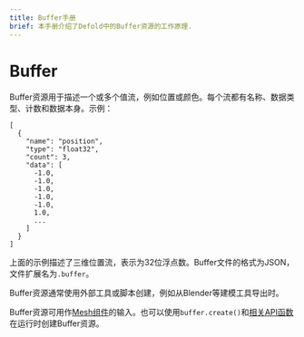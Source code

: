 ```yaml
---
title: Buffer手册
brief: 本手册介绍了Defold中的Buffer资源的工作原理.
---
```


# Buffer

Buffer资源用于描述一个或多个值流，例如位置或颜色。每个流都有名称、数据类型、计数和数据本身。示例：

```
[
  {
    "name": "position",
    "type": "float32",
    "count": 3,
    "data": [
      -1.0,
      -1.0,
      -1.0,
      -1.0,
      -1.0,
      1.0,
      ...
    ]
  }
]
```

上面的示例描述了三维位置流，表示为32位浮点数。Buffer文件的格式为JSON，文件扩展名为`.buffer`。

Buffer资源通常使用外部工具或脚本创建，例如从Blender等建模工具导出时。 

Buffer资源可用作[Mesh组件](/manuals/mesh)的输入。也可以使用`buffer.create()`和[相关API函数](/ref/stable/buffer/#buffer.create:element_count-declaration)在运行时创建Buffer资源。